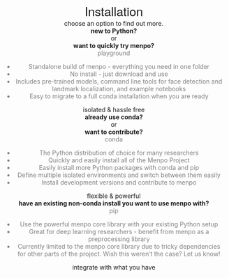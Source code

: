 <link rel="stylesheet" type="text/css"  href="menpoinstall.css">
<center>
  <div class="header_container">
    <strong style="font-size: 200%; font-family: 'HelveticaNeue-Light', 'Helvetica Neue Light', 'Helvetica Neue', Helvetica, Arial, 'Lucida Grande', sans-serif; font-weight: 500;">Installation</strong>
    <div class="menpochoose">choose an option to find out more.</div>
    <div class="header_columns">
      <div class="column">
        <div class="question">
          <b>new to Python?</b>
            <br>or<br>
          <b>want to quickly try menpo?</b>
        </div>
        <a style="text-decoration: none; color: grey" href="playground.html">
          <div class="install_card">
            <div class="install_header">playground</div>
            <div class="install_body">
              <ul>
                <li>Standalone build of menpo - everything you need in one folder</li>
                <li>No install - just download and use</li>
                <li>Includes pre-trained models, command line tools for face detection and landmark localization, and example notebooks</li>
                <li>Easy to migrate to a full conda installation when you are ready</li>
              </ul>
            </div>
          </div>
        </a>
        <div class="takeaway">isolated & hassle free</div>
      </div>
      <div class="column">
        <div class="question">
          <b>already use conda?</b>
            <br>or<br>
          <b>want to contribute?</b>
        </div>
        <a style="text-decoration: none; color: grey" href="conda.html">
          <div class="install_card">
            <div class="install_header">conda</div>
            <div class="install_body">
              <ul>
                <li>The Python distribution of choice for many researchers</li>
                <li>Quickly and easily install all of the Menpo Project</li>
                <li>Easily install more Python packages with conda and pip</li>
                <li>Define multiple isolated environments and switch between them easily</li>
                <li>Install development versions and contribute to menpo</li>
              </ul>
            </div>
          </div>
        </a>
        <div class="takeaway">flexible & powerful</div>
      </div>
      <div class="column">
        <div class="question">
        <b>have an existing non-conda install you want to use menpo with?</b>
        </div>
        <a style="text-decoration: none; color: grey" href="pip.html">
          <div class="install_card">
            <div class="install_header">pip</div>
            <div class="install_body">
              <ul>
                <li>Use the powerful menpo core library with your existing Python setup</li>
                <li>Great for deep learning researchers - benefit from menpo as a preprocessing library</li>
                <li>Currently limited to the menpo core library due to tricky dependencies for other parts of the project. Wish this weren’t the case? Let us know!</li>
              </ul>
            </div>
          </div>
        </a>
        <div class="takeaway">integrate with what you have</div>
      </div>
    </div>
  </div>
</center>
<br>

